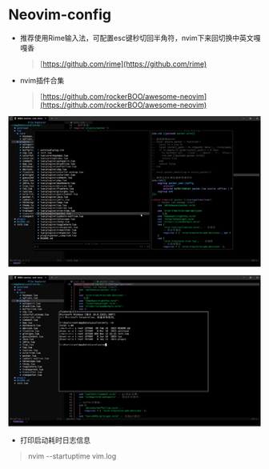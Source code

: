 # Neovim-config

- 推荐使用Rime输入法，可配置esc键秒切回半角符，nvim下来回切换中英文嘎嘎香
  > [https://github.com/rime](https://github.com/rime)

- nvim插件合集
  > [https://github.com/rockerBOO/awesome-neovim](https://github.com/rockerBOO/awesome-neovim)

![img](.images/img-02.jpg) 

![img](.images/img-01.jpg) 


- 打印启动耗时日志信息
> nvim --startuptime vim.log

